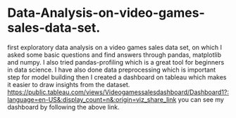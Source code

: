 # Data-Analysis-on-video-games-sales-data-set.
first exploratory data analysis on a video games sales data set, on which I asked some basic questions and find answers through pandas, matplotlib and numpy. I also tried  pandas-profiling which is a great tool for beginners in data science. I have also done data preprocessing which is important step for model building then I created a dashboard on tableau which makes it easier to draw insights from the dataset.
https://public.tableau.com/views/Videogamessalesdashboard/Dashboard1?:language=en-US&:display_count=n&:origin=viz_share_link
you can see my dashboard by following the above link.
